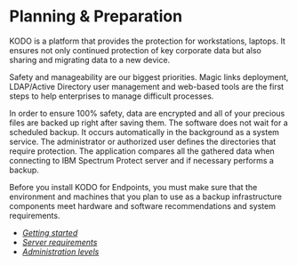 # Planning & Preparation

KODO is a platform that provides the protection for workstations, laptops. It ensures not only continued protection of key corporate data but also sharing and migrating data to a new device.

Safety and manageability are our biggest priorities. Magic links deployment, LDAP/Active Directory user management and web-based tools are the first steps to help enterprises to manage difficult processes.

In order to ensure 100% safety, data are encrypted and all of your precious files are backed up right after saving them. The software does not wait for a scheduled backup. It occurs automatically in the background as a system service. The administrator or authorized user defines the directories that require protection. The application compares all the gathered data when connecting to IBM Spectrum Protect server and if necessary performs a backup.

Before you install KODO for Endpoints, you must make sure that the environment and machines that you plan to use as a backup infrastructure components meet hardware and software recommendations and system requirements.

* [_Getting started_](getting-started.md)
* [_Server requirements_](server-requirements.md)
* [_Administration levels_](administration-levels.md)

